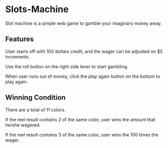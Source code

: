 # Slots-Machine

Slot machine is a simple web game to gamble your imaginary money away.

## Features

User starts off with 100 dollars credit, and the wager can be adjusted on $5 increments.

Use the roll button on the right side lever to start gambling.

When user runs out of money, click the play again button on the bottom to play again.

## Winning Condition

There are a total of 11 colors.

If the reel result contains 2 of the same color, user wins the amount that he/she wagered.

If the reel result contains 3 of the same color, user wins the 100 times the wager.